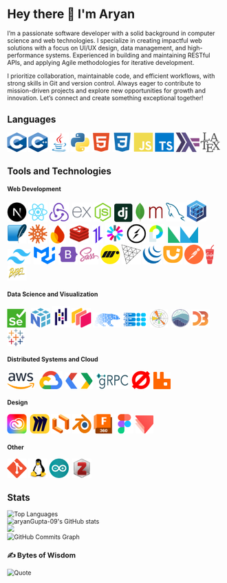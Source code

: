 Hey there 👋 I'm Aryan
============================

I’m a passionate software developer with a solid background in computer science and web technologies. I specialize in creating impactful web solutions with a focus on UI/UX design, data management, and high-performance systems. Experienced in building and maintaining RESTful APIs, and applying Agile methodologies for iterative development.

I prioritize collaboration, maintainable code, and efficient workflows, with strong skills in Git and version control. Always eager to contribute to mission-driven projects and explore new opportunities for growth and innovation. Let’s connect and create something exceptional together!

<!-- * 🖥️  See my [Portfolio](https://aryangupta09.netlify.app/) -->

## Languages

<p align="left">
  <a href="https://docs.microsoft.com/en-us/cpp/?view=msvc-170" target="_blank" rel="noreferrer"><img src="https://github.com/aryanGupta-09/GitHub-Profile-Icons/blob/main/Languages/C.svg" width="45" height="45" alt="C" title="C" /></a>
  <a href="https://docs.microsoft.com/en-us/cpp/?view=msvc-170" target="_blank" rel="noreferrer"><img src="https://github.com/aryanGupta-09/GitHub-Profile-Icons/blob/main/Languages/CPP.svg" width="45" height="45" alt="C++" title="C++" /></a>
  <a href="https://www.oracle.com/java/" target="_blank" rel="noreferrer"><img src="https://github.com/aryanGupta-09/GitHub-Profile-Icons/blob/main/Languages/Java.svg" width="45" height="45" alt="Java" title="Java" /></a>
  <a href="https://www.python.org/" target="_blank" rel="noreferrer"><img src="https://github.com/aryanGupta-09/GitHub-Profile-Icons/blob/main/Languages/Python.svg" width="45" height="45" alt="Python" title="Python" /></a>
  <a href="https://developer.mozilla.org/en-US/docs/Glossary/HTML5" target="_blank" rel="noreferrer"><img src="https://github.com/aryanGupta-09/GitHub-Profile-Icons/blob/main/Languages/HTML.svg" width="45" height="45" alt="HTML5" title="HTML5" /></a>
  <a href="https://www.w3.org/TR/CSS/#css" target="_blank" rel="noreferrer"><img src="https://github.com/aryanGupta-09/GitHub-Profile-Icons/blob/main/Languages/CSS.svg" width="45" height="45" alt="CSS3" title="CSS3" /></a>
  <a href="https://developer.mozilla.org/en-US/docs/Web/JavaScript" target="_blank" rel="noreferrer"><img src="https://github.com/aryanGupta-09/GitHub-Profile-Icons/blob/main/Languages/JavaScript.svg" width="45" height="45" alt="JavaScript" title="JavaScript" /></a>
  <a href="https://www.typescriptlang.org/" target="_blank" rel="noreferrer"><img src="https://github.com/aryanGupta-09/GitHub-Profile-Icons/blob/main/Languages/TypeScript.svg" width="45" height="45" alt="TypeScript" title="TypeScript" /></a>
  <a href="https://www.haskell.org/" target="_blank" rel="noreferrer"><img src="https://github.com/aryanGupta-09/GitHub-Profile-Icons/blob/main/Languages/Haskell.png" width="55" height="45" alt="Haskell" title="Haskell" /></a>
  <a href="https://www.latex-project.org/" target="_blank" rel="noreferrer"><img src="https://github.com/aryanGupta-09/GitHub-Profile-Icons/blob/main/Languages/LaTeX.png" width="45" height="45" alt="LaTeX" title="LaTeX" /></a>
</p>

## Tools and Technologies

#### Web Development

<p align="left">
  <a href="https://nextjs.org/" target="_blank" rel="noreferrer" title="Next.js"><img src="https://github.com/aryanGupta-09/GitHub-Profile-Icons/blob/main/Web%20Development/Nextjs.png" width="45" height="45" alt="Next.js" /></a>
  <a href="https://reactjs.org/" target="_blank" rel="noreferrer" title="React"><img src="https://github.com/aryanGupta-09/GitHub-Profile-Icons/blob/main/Web%20Development/React.svg" width="45" height="45" alt="React" /></a>
  <a href="https://redux.js.org/" target="_blank" rel="noreferrer" title="Redux"><img src="https://github.com/aryanGupta-09/GitHub-Profile-Icons/blob/main/Web%20Development/Redux.svg" width="45" height="45" alt="Redux" /></a>&nbsp;
  <a href="https://expressjs.com/" target="_blank" rel="noreferrer" title="Express.js"><img src="https://github.com/aryanGupta-09/GitHub-Profile-Icons/blob/main/Web%20Development/Expressjs.svg" width="45" height="45" alt="Express.js" /></a>
  <a href="https://nodejs.org/en/" target="_blank" rel="noreferrer" title="Node.js"><img src="https://github.com/aryanGupta-09/GitHub-Profile-Icons/blob/main/Web%20Development/Nodejs.svg" width="45" height="45" alt="Node.js" /></a>
  <a href="https://www.djangoproject.com/" target="_blank" rel="noreferrer" title="Django"><img src="https://github.com/aryanGupta-09/GitHub-Profile-Icons/blob/main/Web%20Development/Django.svg" alt="Django" width="42" height="42"/></a>&nbsp;
  <a href="https://www.mongodb.com/" target="_blank" rel="noreferrer" title="MongoDB"><img src="https://github.com/aryanGupta-09/GitHub-Profile-Icons/blob/main/Web%20Development/MongoDB.png" width="20" height="45" alt="MongoDB" /></a>&nbsp;&nbsp;
  <a href="https://mongoosejs.com/" target="_blank" rel="noreferrer" title="Mongoose"><img src="https://github.com/aryanGupta-09/GitHub-Profile-Icons/blob/main/Web%20Development/Mongoose.png" width="31" height="36" alt="Mongoose" /></a>&nbsp;
  <a href="https://www.mysql.com/" target="_blank" rel="noreferrer" title="MySQL"><img src="https://github.com/aryanGupta-09/GitHub-Profile-Icons/blob/main/Web%20Development/MySQL.svg" width="45" height="45" alt="MySQL" /></a>
  <a href="https://sequelize.org/" target="_blank" rel="noreferrer" title="Sequelize"><img src="https://github.com/aryanGupta-09/GitHub-Profile-Icons/blob/main/Web%20Development/Sequelize.png" width="45" height="50" alt="Sequelize" /></a>&nbsp;
  <a href="https://www.sqlite.org/" target="_blank" rel="noreferrer" title="SQLite"><img src="https://github.com/aryanGupta-09/GitHub-Profile-Icons/blob/main/Web%20Development/SQLite.png" width="45" height="45" alt="SQLite" /></a>
  <a href="https://knexjs.org/" target="_blank" rel="noreferrer" title="Knex.js"><img src="https://github.com/aryanGupta-09/GitHub-Profile-Icons/blob/main/Web%20Development/Knexjs.png" width="44" height="44" alt="Knex.js" /></a>
  <a href="https://firebase.google.com/" target="_blank" rel="noreferrer" title="Firebase"><img src="https://github.com/aryanGupta-09/GitHub-Profile-Icons/blob/main/Web%20Development/Firebase.png" width="40" height="42" alt="Firebase" /></a>&nbsp;
  <a href="https://redis.io" target="_blank" rel="noreferrer" title="Redis"><img src="https://github.com/aryanGupta-09/GitHub-Profile-Icons/blob/main/Web%20Development/Redis.svg" alt="Redis" width="45" height="45"/></a>&nbsp;
  <a href="https://axios-http.com/" target="_blank" rel="noreferrer" title="Axios"><img src="https://github.com/aryanGupta-09/GitHub-Profile-Icons/blob/main/Web%20Development/Axios.png" alt="Axios" width="25" height="41"/></a>
  <a href="https://jwt.io/" target="_blank" rel="noreferrer" title="JWT"><img src="https://github.com/aryanGupta-09/GitHub-Profile-Icons/blob/main/Web%20Development/JWT.png" alt="JWT" width="47" height="47"/></a>
  <a href="https://socket.io/" target="_blank" rel="noreferrer" title="Socket.io"><img src="https://github.com/aryanGupta-09/GitHub-Profile-Icons/blob/main/Web%20Development/Socket-io.png" width="45" height="45" alt="Socket.io" /></a>
  <a href="https://www.passportjs.org/" target="_blank" rel="noreferrer" title="Passport.js"><img src="https://github.com/aryanGupta-09/GitHub-Profile-Icons/blob/main/Web%20Development/Passportjs.png" width="40" height="45" alt="Passport.js" /></a>&nbsp;
  <a href="https://nodemailer.com/" target="_blank" rel="noreferrer" title="Nodemailer"><img src="https://github.com/aryanGupta-09/GitHub-Profile-Icons/blob/main/Web%20Development/Nodemailer.png" width="70" height="40" alt="Nodemailer" /></a>&nbsp;
  <a href="https://tailwindcss.com/" target="_blank" rel="noreferrer" title="Tailwind CSS"><img src="https://github.com/aryanGupta-09/GitHub-Profile-Icons/blob/main/Web%20Development/Tailwind.png" width="54" height="35" alt="Tailwind CSS" /></a>&nbsp;
  <a href="https://mui.com/" target="_blank" rel="noreferrer" title="Material UI"><img src="https://github.com/aryanGupta-09/GitHub-Profile-Icons/blob/main/Web%20Development/MaterialUI.svg" width="49" height="40" alt="Material UI" /></a>&nbsp;
  <a href="https://getbootstrap.com/" target="_blank" rel="noreferrer" title="Bootstrap"><img src="https://github.com/aryanGupta-09/GitHub-Profile-Icons/blob/main/Web%20Development/Bootstrap.svg" width="45" height="45" alt="Bootstrap" /></a>
  <a href="https://sass-lang.com/" target="_blank" rel="noreferrer" title="Sass"><img src="https://github.com/aryanGupta-09/GitHub-Profile-Icons/blob/main/Web%20Development/Sass.svg" width="45" height="45" alt="Sass" /></a>
  <a href="https://motion.dev/" target="_blank" rel="noreferrer" title="Motion"><img src="https://github.com/aryanGupta-09/GitHub-Profile-Icons/blob/main/Web%20Development/Motion.png" width="45" height="45" alt="Motion" /></a>
  <a href="https://threejs.org/" target="_blank" rel="noreferrer" title="Three.js"><img src="https://github.com/aryanGupta-09/GitHub-Profile-Icons/blob/main/Web%20Development/Threejs.png" width="45" height="45" alt="Three.js" /></a>
  <a href="https://jquery.com/" target="_blank" rel="noreferrer" title="jQuery"><img src="https://github.com/aryanGupta-09/GitHub-Profile-Icons/blob/main/Web%20Development/jQuery.svg" width="45" height="45" alt="jQuery" /></a>
  <a href="https://jqueryui.com/" target="_blank" rel="noreferrer" title="jQuery UI"><img src="https://github.com/aryanGupta-09/GitHub-Profile-Icons/blob/main/Web%20Development/jQueryUI.svg" width="45" height="45" alt="jQuery UI" /></a>
  <a href="https://postman.com" target="_blank" rel="noreferrer" title="Postman"><img src="https://github.com/aryanGupta-09/GitHub-Profile-Icons/blob/main/Web%20Development/Postman.svg" alt="Postman" width="45" height="45"/></a>
  <a href="https://gulpjs.com" target="_blank" rel="noreferrer" title="Gulp"><img src="https://github.com/aryanGupta-09/GitHub-Profile-Icons/blob/main/Web%20Development/Gulp.png" alt="Gulp" width="20" height="45"/></a>
  <a href="https://babeljs.io/" target="_blank" rel="noreferrer" title="Babel"><img src="https://github.com/aryanGupta-09/GitHub-Profile-Icons/blob/main/Web%20Development/Babel.svg" width="45" height="35" alt="Babel" /></a>
</p>

#### Data Science and Visualization

<p align="left">
  <a href="https://www.selenium.dev/" target="_blank" rel="noreferrer" title="Selenium"><img src="https://github.com/aryanGupta-09/GitHub-Profile-Icons/blob/main/Data%20Science%20and%20Visualization/Selenium.png" width="43" height="43" alt="Selenium" /></a>&nbsp;&nbsp;
  <a href="https://numpy.org/" target="_blank" rel="noreferrer" title="NumPy"><img src="https://github.com/aryanGupta-09/GitHub-Profile-Icons/blob/main/Data%20Science%20and%20Visualization/NumPy.svg" width="45" height="45" alt="NumPy" /></a>
  <a href="https://pandas.pydata.org/" target="_blank" rel="noreferrer" title="Pandas"><img src="https://github.com/aryanGupta-09/GitHub-Profile-Icons/blob/main/Data%20Science%20and%20Visualization/Pandas.png" width="42" height="50" alt="Pandas" /></a>
  <a href="https://www.dask.org/" target="_blank" rel="noreferrer" title="Dask"><img src="https://github.com/aryanGupta-09/GitHub-Profile-Icons/blob/main/Data%20Science%20and%20Visualization/Dask.svg" width="45" height="45" alt="Dask" /></a>
  <a href="https://pola.rs/" target="_blank" rel="noreferrer" title="Polars"><img src="https://github.com/aryanGupta-09/GitHub-Profile-Icons/blob/main/Data%20Science%20and%20Visualization/Polars.png" width="65" height="35" alt="Polars" /></a>
  <a href="https://modin.readthedocs.io/en/stable/" target="_blank" rel="noreferrer" title="Modin"><img src="https://github.com/aryanGupta-09/GitHub-Profile-Icons/blob/main/Data%20Science%20and%20Visualization/Modin.png" width="57" height="37" alt="Modin" /></a>&nbsp;
  <a href="https://matplotlib.org/" target="_blank" rel="noreferrer" title="Matplotlib"><img src="https://github.com/aryanGupta-09/GitHub-Profile-Icons/blob/main/Data%20Science%20and%20Visualization/Matplotlib.png" width="42" height="42" alt="Matplotlib" /></a>&nbsp;
  <a href="https://seaborn.pydata.org/" target="_blank" rel="noreferrer" title="Seaborn"><img src="https://github.com/aryanGupta-09/GitHub-Profile-Icons/blob/main/Data%20Science%20and%20Visualization/Seaborn.svg" width="42" height="42" alt="Seaborn" /></a>
  <a href="https://d3js.org/" target="_blank" rel="noreferrer" title="D3.js"><img src="https://github.com/aryanGupta-09/GitHub-Profile-Icons/blob/main/Data%20Science%20and%20Visualization/D3js.png" width="43" height="42" alt="D3.js" /></a>
  <a href="https://www.tableau.com/" target="_blank" rel="noreferrer" title="Tableau"><img src="https://github.com/aryanGupta-09/GitHub-Profile-Icons/blob/main/Data%20Science%20and%20Visualization/Tableau.png" width="40" height="40" alt="Tableau" /></a>
</p>

#### Distributed Systems and Cloud

<p align="left">
  <a href="https://aws.amazon.com/" target="_blank" rel="noreferrer" title="AWS"><img src="https://github.com/aryanGupta-09/GitHub-Profile-Icons/blob/main/Distributed%20Systems%20and%20Cloud/AWS.png" height="38" alt="AWS" /></a>&nbsp;&nbsp;
  <a href="https://cloud.google.com/" target="_blank" rel="noreferrer" title="Google Cloud"><img src="https://github.com/aryanGupta-09/GitHub-Profile-Icons/blob/main/Distributed%20Systems%20and%20Cloud/GoogleCloud.png" height="42" alt="Google Cloud" /></a>&nbsp;
  <a href="https://protobuf.dev/" target="_blank" rel="noreferrer" title="Protobuf"><img src="https://github.com/aryanGupta-09/GitHub-Profile-Icons/blob/main/Distributed%20Systems%20and%20Cloud/Protobuf.png" width="64" height="38" alt="Protobuf" /></a>&nbsp;
  <a href="https://grpc.io/" target="_blank" rel="noreferrer" title="gRPC"><img src="https://github.com/aryanGupta-09/GitHub-Profile-Icons/blob/main/Distributed%20Systems%20and%20Cloud/gRPC.png" width="75" height="38" alt="gRPC" /></a>&nbsp;
  <a href="https://zeromq.org/" target="_blank" rel="noreferrer" title="ZeroMQ"><img src="https://github.com/aryanGupta-09/GitHub-Profile-Icons/blob/main/Distributed%20Systems%20and%20Cloud/ZeroMQ.png" width="42" height="42" alt="ZeroMQ" /></a>&nbsp;
  <a href="https://www.rabbitmq.com/" target="_blank" rel="noreferrer" title="RabbitMQ"><img src="https://github.com/aryanGupta-09/GitHub-Profile-Icons/blob/main/Distributed%20Systems%20and%20Cloud/RabbitMQ.png" width="40" height="40" alt="RabbitMQ" /></a>
</p>

#### Design

<p align="left">
  <a href="https://www.adobe.com/in/creativecloud/all-apps.html" target="_blank" rel="noreferrer" title="Adobe Creative Cloud"><img src="https://github.com/aryanGupta-09/GitHub-Profile-Icons/blob/main/Design/AdobeCreativeCloud.png" width="45" height="45" alt="Adobe Creative Cloud" /></a>&nbsp;
  <a href="https://miro.com/" target="_blank" rel="noreferrer" title="Miro"><img src="https://github.com/aryanGupta-09/GitHub-Profile-Icons/blob/main/Design/Miro.png" width="45" height="45" alt="Miro" /></a>
  <a href="https://www.lucidchart.com/pages/" target="_blank" rel="noreferrer" title="Lucidchart"><img src="https://github.com/aryanGupta-09/GitHub-Profile-Icons/blob/main/Design/LucidChart.png" alt="Lucidchart" width="45" height="45"/></a>
  <a href="https://www.blender.org/" target="_blank" rel="noreferrer" title="Blender"><img src="https://github.com/aryanGupta-09/GitHub-Profile-Icons/blob/main/Design/Blender.svg" alt="Blender" width="45" height="45"/></a>
  <a href="https://www.autodesk.in/products/fusion-360/overview" target="_blank" rel="noreferrer" title="Fusion 360"><img src="https://github.com/aryanGupta-09/GitHub-Profile-Icons/blob/main/Design/Fusion360.webp" alt="Fusion 360" width="45" height="45"/></a>
  <a href="https://www.figma.com/" target="_blank" rel="noreferrer" title="Figma"><img src="https://github.com/aryanGupta-09/GitHub-Profile-Icons/blob/main/Design/Figma.svg" width="45" height="45" alt="Figma" /></a>
  <a href="https://www.protopie.io/" target="_blank" rel="noreferrer" title="ProtoPie"><img src="https://github.com/aryanGupta-09/GitHub-Profile-Icons/blob/main/Design/ProtoPie.png" width="42" height="42" alt="ProtoPie" /></a>
</p>

#### Other

<p align="left">
  <a href="https://git-scm.com/" target="_blank" rel="noreferrer" title="Git"><img src="https://github.com/aryanGupta-09/GitHub-Profile-Icons/blob/main/Other/Git.svg" width="45" height="45" alt="Git" /></a>
  <a href="https://www.linux.org/" target="_blank" rel="noreferrer" title="Linux"><img src="https://github.com/aryanGupta-09/GitHub-Profile-Icons/blob/main/Other/Linux.svg" alt="Linux" width="45" height="45"/></a>
  <a href="https://www.arduino.cc/" target="_blank" rel="noreferrer" title="Arduino"> <img src="https://github.com/aryanGupta-09/GitHub-Profile-Icons/blob/main/Other/Arduino.svg" alt="Arduino" width="45" height="45"/></a>&nbsp;
  <a href="https://www.zotero.org/" target="_blank" rel="noreferrer" title="Zotero"> <img src="https://github.com/aryanGupta-09/GitHub-Profile-Icons/blob/main/Other/Zotero.png" alt="Zotero" width="45" height="45"/></a>
</p>

<!--
## Socials

<p align="left">
  <a href="https://www.linkedin.com/in/aryangupta09" target="_blank" rel="noreferrer"><img src="https://github.com/aryanGupta-09/GitHub-Profile-Icons/blob/main/Socials/LinkedIn.svg" width="32" height="32" /></a>&nbsp;&nbsp;
  <a href="https://codeforces.com/profile/DevilCoder_09" target="_blank" rel="noreferrer"><img src="https://github.com/aryanGupta-09/GitHub-Profile-Icons/blob/main/Socials/Codeforces.jpeg" width="32" height="32" /></a>
  <a href="https://leetcode.com/DevilCoder_09/" target="_blank" rel="noreferrer"><img src="https://github.com/aryanGupta-09/GitHub-Profile-Icons/blob/main/Socials/LeetCode.png" width="32" height="32" /></a>
  <a href="https://www.codechef.com/users/devilcoder_09" target="_blank" rel="noreferrer"><img src="https://github.com/aryanGupta-09/GitHub-Profile-Icons/blob/main/Socials/CodeChef.jpg" width="32" height="32" /></a>
</p>
-->

## Stats

<picture>
  <img src="https://github-readme-stats-aryangupta-09s-projects.vercel.app/api/top-langs/?username=aryanGupta-09&exclude_repo=github-readme-stats,cf-stats,Haskell-MOOC-Solutions,ML_refresher_course_2022,AIIMS-Data,LOOQ&langs_count=20&title_color=ffffff&text_color=ffffff&icon_color=6456f1&bg_color=1c1917&hide_border=true&locale=en&custom_title=Top%20%Languages&layout=donut" alt="Top Languages" />
</picture>
<!--
&nbsp;&nbsp;
<a href="https://codeforces.com/profile/DevilCoder_09"><img src="https://raw.githubusercontent.com/aryanGupta-09/cf-stats/main/output/light_card.svg#gh-dark-mode-only" alt="aryanGupta-09's Codeforces stats" /></a>
-->
<br/>

<picture>
  <img src="https://github-readme-stats-aryangupta-09s-projects.vercel.app/api?username=aryanGupta-09&show_icons=true&count_private=true&hide=issues&show=reviews&title_color=6456f1&text_color=ffffff&icon_color=6456f1&bg_color=1c1917&hide_border=true" alt="aryanGupta-09's GitHub stats" />
</picture>
<br/>

<picture>
  <img src="https://streak-stats.demolab.com/?user=aryanGupta-09&stroke=ffffff&background=1c1917&ring=6366f1&fire=6366f1&currStreakNum=ffffff&currStreakLabel=6366f1&sideNums=ffffff&sideLabels=ffffff&dates=ffffff&hide_border=true" />
</picture>
<br/>

<picture>
  <img src="https://github-readme-activity-graph.vercel.app/graph?username=aryanGupta-09&bg_color=1c1917&color=ffffff&line=6456f1&point=ffffff&area_color=1c1917&area=true&hide_border=true&custom_title=GitHub%20Commits%20Graph" alt="GitHub Commits Graph" />
</picture>

### ✍️ Bytes of Wisdom
<picture>
  <img alt="Quote" src="https://quotes-github-readme.vercel.app/api?type=horizontal&theme=tokyonight">
</picture>

